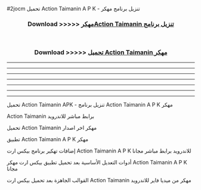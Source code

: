 #2jocm تحميل Action Taimanin  A P K - تنزيل برنامج مهكر



<div align="center">
<h3>Download >>>>> <a href="https://runaway1.web.app/?sq=Action Taimanin ">مهكرAction Taimanin  تنزيل برنامج</a></h3><br>

<h3>Download >>>>> <a href="https://runaway1.web.app/?sq=Action Taimanin ">تحميل Action Taimanin  مهكر</a></h3>
</div>


----------------------------------------------------------

----------------------------------------------------------

----------------------------------------------------------

----------------------------------------------------------

----------------------------------------------------------

----------------------------------------------------------

----------------------------------------------------------

تحميل Action Taimanin  APK - تنزيل برنامج Action Taimanin  A P K مهكر

Action Taimanin  برابط مباشر للاندرويد

تحميل Action Taimanin  مهكر اخر اصدار

تطبيق Action Taimanin  A P K مهكر

إضافات تهكير برنامج بيكس ارت Action Taimanin  A P K للاندرويد برابط مباشر مجانا

أدوات التعديل الأساسية بعد تحميل تطبيق بيكس ارت مهكر Action Taimanin  A P K مجانا

القوالب الجاهزة بعد تحميل بيكس ارت Action Taimanin  مهكر من ميديا فاير للاندرويد


